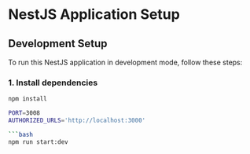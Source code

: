 # NestJS Application Setup

## Development Setup

To run this NestJS application in development mode, follow these steps:

### 1. Install dependencies
```bash
npm install

PORT=3008
AUTHORIZED_URLS='http://localhost:3000'

```bash
npm run start:dev